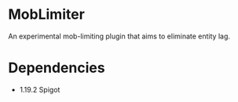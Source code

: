 # MobLimiter
An experimental mob-limiting plugin that aims to eliminate entity lag.

# Dependencies
- 1.19.2 Spigot
